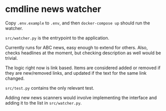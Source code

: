 # cmdline news watcher

Copy `.env.example` to `.env`, and then `docker-compose up` should run the watcher.

`src/watcher.py` is the entrypoint to the application.

Currently runs for ABC news, easy enough to extend for others. Also, checks headlines at the moment, but checking description as well would be trivial.

The logic right now is link based. Items are considered added or removed if they are new/removed links, and updated if the text for the same link changed.

`src/test.py` contains the only relevant test.

Adding new news scanners would involve implementing the interface and adding it to the list in `src/watcher.py`.
